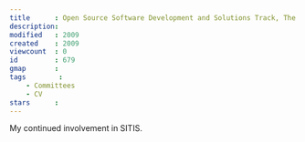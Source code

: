 ```yaml
---
title      : Open Source Software Development and Solutions Track, The 5th International Conference on Signal-Image Technology and Internet-Based Systems (SITIS '09).
description: 
modified   : 2009
created    : 2009
viewcount  : 0
id         : 679
gmap       : 
tags        :
    - Committees
    - CV
stars      : 
---
```


My continued involvement in SITIS.
